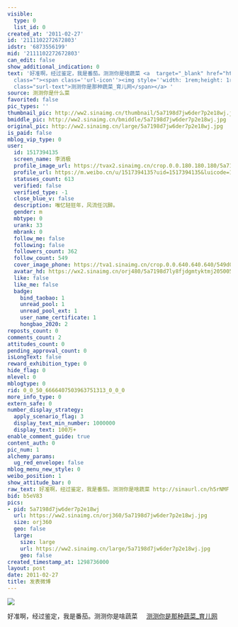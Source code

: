 ```yaml
---
visible:
  type: 0
  list_id: 0
created_at: '2011-02-27'
id: '2111102272672803'
idstr: '6873556199'
mid: '2111102272672803'
can_edit: false
show_additional_indication: 0
text: '好准啊，经过鉴定，我是番茄。测测你是啥蔬菜 <a  target="_blank" href="http://weibo.cn/sinaurl?toasturl=http%3A%2F%2Fgood.ci123.com%2F2011%2Fshucai%2F&luicode=10000011&lfid=2304131517394135_-_WEIBO_SECOND_PROFILE_WEIBO"
  class=""><span class=''url-icon''><img style=''width: 1rem;height: 1rem'' src=''//h5.sinaimg.cn/upload/2015/09/25/3/timeline_card_small_web_default.png''></span><span
  class="surl-text">测测你是那种蔬菜_育儿网</span></a> '
source: 测测你是什么菜
favorited: false
pic_types: ''
thumbnail_pic: http://ww2.sinaimg.cn/thumbnail/5a7198d7jw6der7p2e18wj.jpg
bmiddle_pic: http://ww2.sinaimg.cn/bmiddle/5a7198d7jw6der7p2e18wj.jpg
original_pic: http://ww2.sinaimg.cn/large/5a7198d7jw6der7p2e18wj.jpg
is_paid: false
mblog_vip_type: 0
user:
  id: 1517394135
  screen_name: 李消极
  profile_image_url: https://tvax2.sinaimg.cn/crop.0.0.180.180.180/5a7198d7ly8fjdgmtyktmj20500500so.jpg?KID=imgbed,tva&Expires=1606400277&ssig=8uctJmRfU4
  profile_url: https://m.weibo.cn/u/1517394135?uid=1517394135&luicode=10000011&lfid=2304131517394135_-_WEIBO_SECOND_PROFILE_WEIBO
  statuses_count: 613
  verified: false
  verified_type: -1
  close_blue_v: false
  description: 唯忆轻狂年，风流任沉醉。
  gender: m
  mbtype: 0
  urank: 33
  mbrank: 0
  follow_me: false
  following: false
  followers_count: 362
  follow_count: 549
  cover_image_phone: https://tva1.sinaimg.cn/crop.0.0.640.640.640/549d0121tw1egm1kjly3jj20hs0hsq4f.jpg
  avatar_hd: https://wx2.sinaimg.cn/orj480/5a7198d7ly8fjdgmtyktmj20500500so.jpg
  like: false
  like_me: false
  badge:
    bind_taobao: 1
    unread_pool: 1
    unread_pool_ext: 1
    user_name_certificate: 1
    hongbao_2020: 2
reposts_count: 0
comments_count: 2
attitudes_count: 0
pending_approval_count: 0
isLongText: false
reward_exhibition_type: 0
hide_flag: 0
mlevel: 0
mblogtype: 0
rid: 0_0_50_6666407503963751313_0_0_0
more_info_type: 0
extern_safe: 0
number_display_strategy:
  apply_scenario_flag: 3
  display_text_min_number: 1000000
  display_text: 100万+
enable_comment_guide: true
content_auth: 0
pic_num: 1
alchemy_params:
  ug_red_envelope: false
mblog_menu_new_style: 0
weibo_position: 1
show_attitude_bar: 0
raw_text: 好准啊，经过鉴定，我是番茄。测测你是啥蔬菜 http://sinaurl.cn/h5rNMF ​​​
bid: b5eV83
pics:
- pid: 5a7198d7jw6der7p2e18wj
  url: https://ww2.sinaimg.cn/orj360/5a7198d7jw6der7p2e18wj.jpg
  size: orj360
  geo: false
  large:
    size: large
    url: https://ww2.sinaimg.cn/large/5a7198d7jw6der7p2e18wj.jpg
    geo: false
created_timestamp_at: 1298736000
layout: post
date: 2011-02-27
title: 发表微博
---
```


![](https://image.baidu.com/search/down?url=http://ww2.sinaimg.cn/large/5a7198d7jw6der7p2e18wj.jpg)

好准啊，经过鉴定，我是番茄。测测你是啥蔬菜 <a  target="_blank" href="http://weibo.cn/sinaurl?toasturl=http%3A%2F%2Fgood.ci123.com%2F2011%2Fshucai%2F&luicode=10000011&lfid=2304131517394135_-_WEIBO_SECOND_PROFILE_WEIBO" class=""><span class='url-icon'><img style='width: 1rem;height: 1rem' src='//h5.sinaimg.cn/upload/2015/09/25/3/timeline_card_small_web_default.png'></span><span class="surl-text">测测你是那种蔬菜_育儿网</span></a> 

